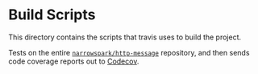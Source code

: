 # Build Scripts

This directory contains the scripts that travis uses to build the project.

Tests on the entire [`narrowspark/http-message`](https://github.com/narrowspark/http-message) repository,
and then sends code coverage reports out to [Codecov](https://codecov.io/github/narrowspark/http-message).
